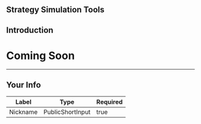 ## Strategy Simulation Tools


## Introduction


# Coming Soon        

    


---
## Your Info





| Label | Type | Required |
| ----------- | ----------- | ---- |
| Nickname        | PublicShortInput   |  true    |


    

